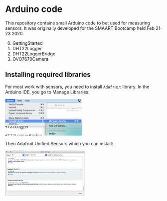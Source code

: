 # Arduino code

This repository contains small Arduino code to bet used for measuring sensors. It was originally developed for the SMAART Bootcamp held Feb 21-23 2020.

0. GettingStarted
1. DHT22Logger
2. DHT22LoggerBridge
3. OVO7670Camera

## Installing required libraries

For most work with sensors, you need to install `Adafruit` library.  In the Arduino IDE, you go to Manage Libraries:

<img src="README.assets/image-20200223144841744.png" alt="image-20200223144841744" style="zoom:25%;" />

Then Adafruit Unified Sensors which you can install:

<img src="README.assets/image-20200223144459484.png" alt="image-20200223144459484" style="zoom: 25%;" />

